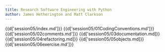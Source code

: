 ```yaml
---
title: Research Software Engineering with Python
author: James Hetherington and Matt Clarkson
---
```

{{d['session05/index.md']}}
{{d['session05/01CodingConventions.md']}}
{{d['session05/02comments.md']}}
{{d['session05/03documentation.md]}}
{{d['session05/04refactoring.md]}}
{{d['session05/05objects.md]}}
{{d['session05/06exercise.md']}}

